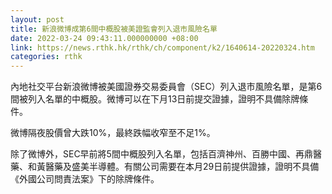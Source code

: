 ```yaml
---
layout: post
title: 新浪微博成第6間中概股被美證監會列入退市風險名單
date: 2022-03-24 09:43:11.000000000 +08:00
link: https://news.rthk.hk/rthk/ch/component/k2/1640614-20220324.htm
categories: rthk
---
```


內地社交平台新浪微博被美國證券交易委員會（SEC）列入退市風險名單，是第6間被列入名單的中概股。微博可以在下月13日前提交證據，證明不具備除牌條件。

微博隔夜股價曾大跌10%，最終跌幅收窄至不足1%。

除了微博外，SEC早前將5間中概股列入名單，包括百濟神州、百勝中國、再鼎醫藥、和黃醫藥及盛美半導體。有關公司需要在本月29日前提供證據，證明不具備《外國公司問責法案》下的除牌條件。

